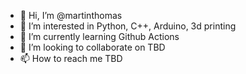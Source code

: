 - 👋 Hi, I’m @martinthomas
- 👀 I’m interested in Python, C++, Arduino, 3d printing
- 🌱 I’m currently learning Github Actions
- 💞️ I’m looking to collaborate on TBD
- 📫 How to reach me TBD

<!---
martinthomas/martinthomas is a ✨ special ✨ repository because its `README.md` (this file) appears on your GitHub profile.
You can click the Preview link to take a look at your changes.
--->
